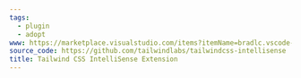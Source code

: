 ```yaml
---
tags:
  - plugin
  - adopt
www: https://marketplace.visualstudio.com/items?itemName=bradlc.vscode-tailwindcss
source_code: https://github.com/tailwindlabs/tailwindcss-intellisense
title: Tailwind CSS IntelliSense Extension
---
```

